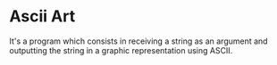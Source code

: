 # Ascii Art

It's a program which consists in receiving a string as an argument and outputting the string in a graphic representation using ASCII.